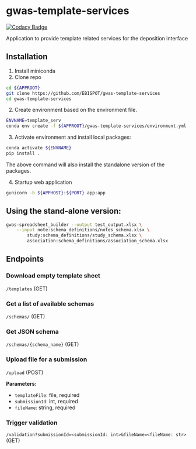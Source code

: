 # gwas-template-services

[![Codacy Badge](https://api.codacy.com/project/badge/Grade/63c9e20a0f6b428f8cbd8ad294beeb68)](https://app.codacy.com/app/DSuveges/gwas-template-services?utm_source=github.com&utm_medium=referral&utm_content=EBISPOT/gwas-template-services&utm_campaign=Badge_Grade_Dashboard)

Application to provide template related services for the deposition interface

## Installation

1. Install miniconda
2. Clone repo

```bash
cd ${APPROOT}
git clone https://github.com/EBISPOT/gwas-template-services
cd gwas-template-services
```

2. Create environment based on the environment file.

```bash
ENVNAME=template_serv
conda env create -f ${APPROOT}/gwas-template-services/environment.yml --prefix ${MINICONDA}/envs/${ENVNAME}
```

3. Activate environment and install local packages:

```bash
conda activate ${ENVNAME}
pip install .
```

The above command will also install the standalone version of the packages.

4. Startup web application

```bash
gunicorn -b ${APPHOST}:${PORT} app:app
```

## Using the stand-alone version:

```bash
gwas-spreadsheet_builder --output test_output.xlsx \
    --input note:schema_definitions/notes_schema.xlsx \
        study:schema_definitions/study_schema.xlsx \
        association:schema_definitions/association_schema.xlsx
```

## Endpoints

### Download empty template sheet

`/templates` (GET)

### Get a list of available schemas

`/schemas/` (GET)

### Get JSON schema

`/schemas/{schema_name}` (GET)

### Upload file for a submission

`/upload` (POST)

**Parameters:**

* `templateFile`: file, required
* `submissionId`: int, required
* `fileName`: string, required

### Trigger validation

`/validation?submissionId=<submissionId: int>&fileName=<fileName: str>` (GET)



